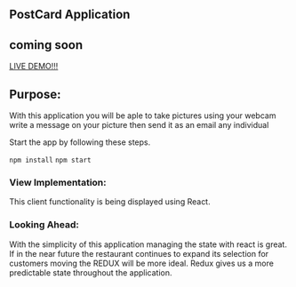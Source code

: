## PostCard Application


## coming soon 
[LIVE DEMO!!!]()

## Purpose:
With this application you will be aple to take pictures using your webcam
write a message on your picture then send it as an email any individual 

Start the app by following these steps.

`npm install`
`npm start`

### View Implementation:
This client functionality is being displayed using React.

### Looking Ahead:
With the simplicity of this application managing the state with react is great.
If in the near future the restaurant continues to expand its selection for customers moving the REDUX will be more ideal. Redux gives us a more predictable state throughout the application.
